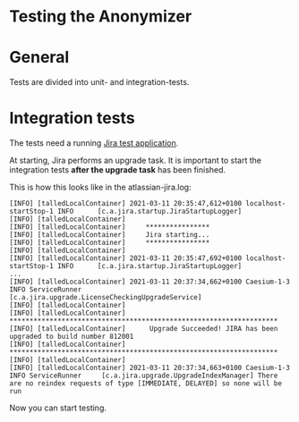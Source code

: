 Testing the Anonymizer
=

# General

Tests are divided into unit- and integration-tests.


# Integration tests

The tests need a running
[Jira test application](https://bitbucket.org/jheger/jira-anonymizinghelper/src/master/).

At starting, Jira performs an upgrade task. It is important to start the integration tests
**after the upgrade task** has been finished.

This is how this looks like in the atlassian-jira.log:

    [INFO] [talledLocalContainer] 2021-03-11 20:35:47,612+0100 localhost-startStop-1 INFO      [c.a.jira.startup.JiraStartupLogger] 
    [INFO] [talledLocalContainer]     
    [INFO] [talledLocalContainer]     ****************
    [INFO] [talledLocalContainer]     Jira starting...
    [INFO] [talledLocalContainer]     ****************
    [INFO] [talledLocalContainer]     
    [INFO] [talledLocalContainer] 2021-03-11 20:35:47,692+0100 localhost-startStop-1 INFO      [c.a.jira.startup.JiraStartupLogger]
    ...
    [INFO] [talledLocalContainer] 2021-03-11 20:37:34,662+0100 Caesium-1-3 INFO ServiceRunner     [c.a.jira.upgrade.LicenseCheckingUpgradeService] 
    [INFO] [talledLocalContainer]     
    [INFO] [talledLocalContainer]     *******************************************************************
    [INFO] [talledLocalContainer]      Upgrade Succeeded! JIRA has been upgraded to build number 812001
    [INFO] [talledLocalContainer]     *******************************************************************
    [INFO] [talledLocalContainer]     
    [INFO] [talledLocalContainer] 2021-03-11 20:37:34,663+0100 Caesium-1-3 INFO ServiceRunner     [c.a.jira.upgrade.UpgradeIndexManager] There are no reindex requests of type [IMMEDIATE, DELAYED] so none will be run

Now you can start testing.
